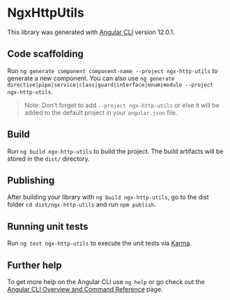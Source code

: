 # NgxHttpUtils

This library was generated with [Angular CLI](https://github.com/angular/angular-cli) version 12.0.1.

## Code scaffolding

Run `ng generate component component-name --project ngx-http-utils` to generate a new component. You can also use `ng generate directive|pipe|service|class|guard|interface|enum|module --project ngx-http-utils`.
> Note: Don't forget to add `--project ngx-http-utils` or else it will be added to the default project in your `angular.json` file. 

## Build

Run `ng build ngx-http-utils` to build the project. The build artifacts will be stored in the `dist/` directory.

## Publishing

After building your library with `ng build ngx-http-utils`, go to the dist folder `cd dist/ngx-http-utils` and run `npm publish`.

## Running unit tests

Run `ng test ngx-http-utils` to execute the unit tests via [Karma](https://karma-runner.github.io).

## Further help

To get more help on the Angular CLI use `ng help` or go check out the [Angular CLI Overview and Command Reference](https://angular.io/cli) page.
